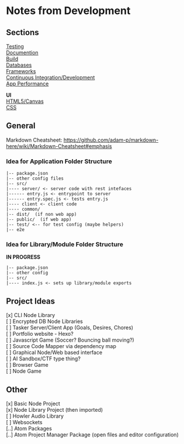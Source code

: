 # Notes from Development


## Sections
[Testing](/NOTES/test.md)  
[Documention](/NOTES/doc.md)  
[Build](/NOTES/build.md)  
[Databases](/NOTES/db.md)  
[Frameworks](/NOTES/framework.md)  
[Continuous Integration/Development](/NOTES/cicd.md)  
[App Performance](/NOTES/perf.md)  

**UI**  
[HTML5/Canvas](/NOTES/html.md)  
[CSS](/NOTES/css.md)  


## General


Markdown Cheatsheet:
https://github.com/adam-p/markdown-here/wiki/Markdown-Cheatsheet#emphasis



### Idea for Application Folder Structure

```
|-- package.json  
|-- other config files  
|-- src/  
|---- server/ <- server code with rest intefaces  
|------ entry.js <- entrypoint to server  
|------ entry.spec.js <- tests entry.js
|---- client <- client code  
|---- common/  
|-- dist/  (if non web app)  
|-- public/  (if web app)  
|-- test/ <-- for test config (maybe helpers)
|-- e2e
```


### Idea for Library/Module Folder Structure
**IN PROGRESS**

```
|-- package.json
|-- other config
|-- src/
|---- index.js <- sets up library/module exports
```

## Project Ideas
[x] CLI Node Library  
[ ] Encrypted DB Node Libraries  
[ ] Tasker Server/Client App (Goals, Desires, Chores)   
[ ] Portfolio website - Hexo?  
[ ] Javascript Game (Soccer? Bouncing ball moving?)  
[ ] Source Code Mapper via dependency map  
[ ] Graphical Node/Web based interface  
[ ] AI Sandbox/CTF type thing?  
[ ] Browser Game  
[ ] Node Game  

## Other
[x] Basic Node Project  
[x] Node Library Project (then imported)  
[ ] Howler Audio Library  
[ ] Websockets  
[..] Atom Packages  
[..] Atom Project Manager Package (open files and editor configuration)  



